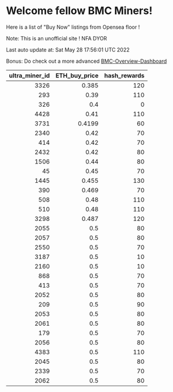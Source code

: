 # Welcome fellow BMC Miners!
Here is a list of "Buy Now" listings from Opensea floor !

Note: This is an unofficial site ! NFA DYOR

Last auto update at: Sat May 28 17:56:01 UTC 2022

Bonus: Do check out a more advanced [BMC-Overview-Dashboard](https://dune.com/defifunk/BMC-Overview-Dashboard)


|   ultra_miner_id |   ETH_buy_price |   hash_rewards |
|-----------------:|----------------:|---------------:|
|             3326 |          0.385  |            120 |
|              293 |          0.39   |            110 |
|              326 |          0.4    |              0 |
|             4428 |          0.41   |            110 |
|             3731 |          0.4199 |             60 |
|             2340 |          0.42   |             70 |
|              414 |          0.42   |             70 |
|             2432 |          0.42   |             80 |
|             1506 |          0.44   |             80 |
|               45 |          0.45   |             70 |
|             1445 |          0.455  |            130 |
|              390 |          0.469  |             70 |
|              508 |          0.48   |            110 |
|              510 |          0.48   |            110 |
|             3298 |          0.487  |            120 |
|             2055 |          0.5    |             80 |
|             2057 |          0.5    |             80 |
|             2550 |          0.5    |             70 |
|             3187 |          0.5    |             10 |
|             2160 |          0.5    |             10 |
|              868 |          0.5    |             70 |
|              413 |          0.5    |             70 |
|             2052 |          0.5    |             80 |
|              209 |          0.5    |             90 |
|             2053 |          0.5    |             80 |
|             2061 |          0.5    |             80 |
|              179 |          0.5    |             70 |
|             2056 |          0.5    |             80 |
|             4383 |          0.5    |            110 |
|             2045 |          0.5    |             80 |
|             2339 |          0.5    |             70 |
|             2062 |          0.5    |             80 |